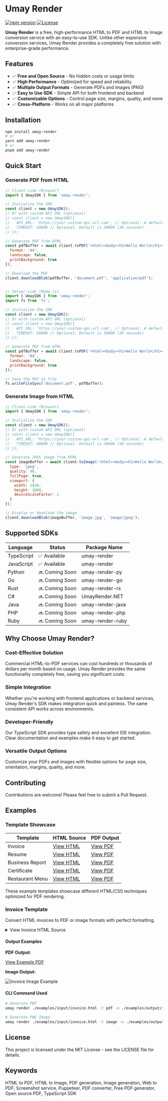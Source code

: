# Umay Render

[![npm version](https://img.shields.io/npm/v/umay-render.svg)](https://www.npmjs.com/package/umay-render)
[![License](https://img.shields.io/badge/license-MIT-blue.svg)](LICENSE)

**Umay Render** is a free, high-performance HTML to PDF and HTML to Image conversion service with an easy-to-use SDK. Unlike other expensive conversion services, Umay Render provides a completely free solution with enterprise-grade performance.

## Features

- ✅ **Free and Open Source** - No hidden costs or usage limits
- ✅ **High Performance** - Optimized for speed and reliability
- ✅ **Multiple Output Formats** - Generate PDFs and images (PNG)
- ✅ **Easy to Use SDK** - Simple API for both frontend and backend
- ✅ **Customizable Options** - Control page size, margins, quality, and more
- ✅ **Cross-Platform** - Works on all major platforms

## Installation

```bash
npm install umay-render
# or
yarn add umay-render
# or
pnpm add umay-render
```

## Quick Start

### Generate PDF from HTML

```javascript
// Client-side (Browser)
import { UmaySDK } from 'umay-render';

// Initialize the SDK
const client = new UmaySDK(); 
// Or with custom API URL (optional)
// const client = new UmaySDK({ 
//   API_URL: 'https://your-custom-api-url.com', // Optional: A default API URL is provided
//   TIMEOUT: 60000 // Optional: Default is 30000 (30 seconds)
// });

// Generate PDF from HTML
const pdfBuffer = await client.toPDF('<html><body><h1>Hello World</h1></body></html>', {
  format: 'A4',
  landscape: false,
  printBackground: true
});

// Download the PDF
client.downloadBlob(pdfBuffer, 'document.pdf', 'application/pdf');


// Server-side (Node.js)
import { UmaySDK } from 'umay-render';
import fs from 'fs';

// Initialize the SDK
const client = new UmaySDK();
// Or with custom API URL (optional)
// const client = new UmaySDK({ 
//   API_URL: 'https://your-custom-api-url.com', // Optional: A default API URL is provided
//   TIMEOUT: 60000 // Optional: Default is 30000 (30 seconds)
// });

// Generate PDF from HTML
const pdfBuffer = await client.toPDF('<html><body><h1>Hello World</h1></body></html>', {
  format: 'A4',
  landscape: false,
  printBackground: true
});

// Save the PDF to file
fs.writeFileSync('document.pdf', pdfBuffer);
```

### Generate Image from HTML

```javascript
// Client-side (Browser)
import { UmaySDK } from 'umay-render';

// Initialize the SDK
const client = new UmaySDK();
// Or with custom API URL (optional)
// const client = new UmaySDK({ 
//   API_URL: 'https://your-custom-api-url.com', // Optional: A default API URL is provided
//   TIMEOUT: 60000 // Optional: Default is 30000 (30 seconds)
// });

// Generate JPEG image from HTML
const imageBuffer = await client.toImage('<html><body><h1>Hello World</h1></body></html>', {
  type: 'jpeg',
  quality: 90,
  fullPage: true,
  viewport: {
    width: 1920,
    height: 1080,
    deviceScaleFactor: 2
  }
});

// Display or download the image
client.downloadBlob(imageBuffer, 'image.jpg', 'image/jpeg');
```

## Supported SDKs

| Language   | Status            | Package Name      |
|------------|-------------------|-------------------|
| TypeScript | ✅ Available      | umay-render       |
| JavaScript | ✅ Available      | umay-render       |
| Python     | 🔜 Coming Soon    | umay-render-py    |
| Go         | 🔜 Coming Soon    | umay-render-go    |
| Rust       | 🔜 Coming Soon    | umay-render-rs    |
| C#         | 🔜 Coming Soon    | UmayRender.NET    |
| Java       | 🔜 Coming Soon    | umay-render-java  |
| PHP        | 🔜 Coming Soon    | umay-render-php   |
| Ruby       | 🔜 Coming Soon    | umay-render-ruby  |

## Why Choose Umay Render?

### Cost-Effective Solution

Commercial HTML-to-PDF services can cost hundreds or thousands of dollars per month based on usage. Umay Render provides the same functionality completely free, saving you significant costs.

### Simple Integration

Whether you're working with frontend applications or backend services, Umay Render's SDK makes integration quick and painless. The same consistent API works across environments.

### Developer-Friendly

Our TypeScript SDK provides type safety and excellent IDE integration. Clear documentation and examples make it easy to get started.

### Versatile Output Options

Customize your PDFs and images with flexible options for page size, orientation, margins, quality, and more.

## Contributing

Contributions are welcome! Please feel free to submit a Pull Request.

## Examples

### Template Showcase

| Template | HTML Source | PDF Output |
|----------|------------|------------|
| Invoice | [View HTML](./packages/umay-cli/examples/input/examples-1-invoice.html) | [View PDF](./packages/umay-cli/examples/output/examples-1-invoice.pdf) |
| Resume | [View HTML](./packages/umay-cli/examples/input/examples-2-resume.html) | [View PDF](./packages/umay-cli/examples/output/examples-2-resume.pdf) |
| Business Report | [View HTML](./packages/umay-cli/examples/input/examples-3-report.html) | [View PDF](./packages/umay-cli/examples/output/examples-3-report.pdf) |
| Certificate | [View HTML](./packages/umay-cli/examples/input/examples-4-certificate.html) | [View PDF](./packages/umay-cli/examples/output/examples-4-certificate.pdf) |
| Restaurant Menu | [View HTML](./packages/umay-cli/examples/input/examples-5-menu.html) | [View PDF](./packages/umay-cli/examples/output/examples-5-menu.pdf) |

These example templates showcase different HTML/CSS techniques optimized for PDF rendering.

### Invoice Template

Convert HTML invoices to PDF or image formats with perfect formatting.

<details>
  <summary>View Invoice HTML Source</summary>

```html
<!DOCTYPE html>
<html lang="en">
  <head>
    <meta charset="UTF-8" />
    <meta name="viewport" content="width=device-width, initial-scale=1.0" />
    <title>Invoice</title>
    <style>
      @page {
        size: A4;
        margin: 0;
      }

      :root {
        --primary-color: #2979ff;
        --secondary-color: #f5f5f5;
        --text-color: #333333;
        --border-color: #dddddd;
      }

      body {
        font-family: "Segoe UI", Tahoma, Geneva, Verdana, sans-serif;
        margin: 0;
        padding: 0;
        color: var(--text-color);
        background-color: #fff;
        font-size: 12px;
        line-height: 1.4;
        -webkit-print-color-adjust: exact;
        print-color-adjust: exact;
      }

      .invoice-container {
        width: 210mm;
        min-height: 297mm;
        margin: 0 auto;
        padding: 15px;
        box-sizing: border-box;
      }

      /* Additional styles omitted for brevity */
    </style>
  </head>
  <body>
    <div class="invoice-container">
      <!-- Invoice content omitted for brevity -->
      <!-- See complete example in packages/umay-cli/examples/input/invoice.html -->
    </div>
  </body>
</html>
```
</details>

#### Output Examples

**PDF Output:**

[View Example PDF](./packages/umay-cli/examples/output/invoice.pdf)

**Image Output:**

![Invoice Image Example](./packages/umay-cli/examples/output/invoice.jpg)

#### CLI Command Used

```bash
# Generate PDF
umay render ./examples/input/invoice.html -t pdf -o ./examples/output/invoice.pdf

# Generate PNG Image
umay render ./examples/input/invoice.html -t image -o ./examples/output/invoice.png -w 900 -h 1300 -s 1 --full-page false
```

## License

This project is licensed under the MIT License - see the LICENSE file for details.

## Keywords

HTML to PDF, HTML to Image, PDF generation, Image generation, Web to PDF, Screenshot service, Puppeteer, PDF converter, Free PDF generator, Open source PDF, TypeScript SDK 